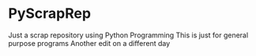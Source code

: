 # PyScrapRep
Just a scrap repository using Python Programming
This is just for general purpose programs
Another edit on a different day

